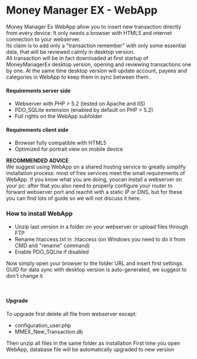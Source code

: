 Money Manager EX - WebApp
====================

<p>Money Manager Ex WebApp allow you to insert new transaction directly from every device: It only needs a browser with HTML5 and internet connection to your webserver.<br />
Its claim is to add only a &quot;transaction remember&quot; with only some essential data, that will be reviewed calmly in desktop version.<br />
All transaction will be in fact downloaded at first startup of MoneyManagerEx desktop version, opening and reviewing transactions one by one. At the same time desktop version will update account, payees and categories in WebApp to keep them in sync between them.</p>
<p>
<h4>Requirements server side</h4>

<ul>
	<li>Webserver with PHP &gt; 5.2 (tested on Apache and IIS)</li>
	<li>PDO_SQLite extension (enabled by default on PHP &gt; 5.2)</li>
	<li>Full rights on the WebApp subfolder</li>
</ul>

<h4>Requirements client side</h4>

<ul>
	<li>Browser fully compatible with HTML5</li>
	<li>Optimized for portrait view on mobile device</li>
</ul>
</p>
<p>
<strong>RECOMMENDED ADVICE</strong><br>
We suggest using WebApp on a shared hosting service to greatly simplify installation process: most of free services meet the small requirements of WebApp.
If you know what you are doing, youcan install a webserver on your pc: after that you also need to properly configure your router to forward webserver port and reachit with a static IP or DNS, but for these you can find lots of guide so we will not discuss it here.
</p>
<p>
<h3>How to install WebApp</h3>

<ul>
	<li>Unzip last version in a folder on your webserver or upload files through FTP</li>
	<li>Rename htaccess.txt in .htaccess (on Windows you need to do it from CMD and &quot;rename&quot; command)</li>
	<li>Enable PDO_SQLite if disabled</li>
</ul>
</p>
<p>
Now simply open your browser to the folder URL and insert first settings.<br />
GUID for data sync with desktop version is auto-generated, we suggest to don&#39;t change it
</p>
<p>
<br>
<h4>Upgrade</h4>
</p>
<p>
To upgrade first delete all file from webserver except:
<ul>
    <li>configuration_user.php</li>
    <li>MMEX_New_Transaction.db</li>
</ul>
</p>
<p>
Then unzip all files in the same folder as installation
First time you open WebApp, database file will be automatically upgraded to new version
</p>
